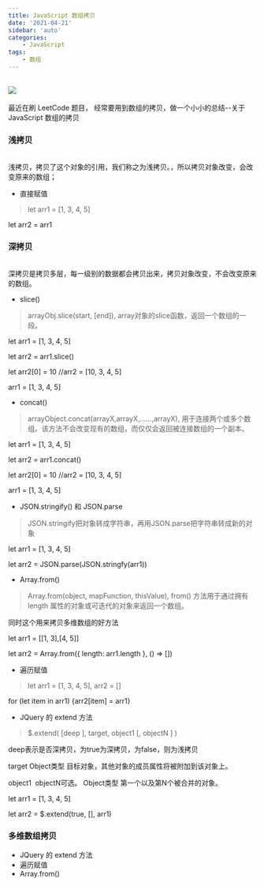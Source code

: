 ```yaml
---
title: JavaScript 数组拷贝
date: '2021-04-21'
sidebar: 'auto'
categories:
    - JavaScript
tags:
    - 数组
---
```


<br />![](https://markdown-typora.oss-cn-shenzhen.aliyuncs.com/20210428125241.jpeg#id=EG4rV&originHeight=420&originWidth=746&originalType=binary&status=done&style=none)<br />
<br />最近在刷 LeetCode 题目， 经常要用到数组的拷贝，做一个小小的总结--关于 JavaScript 数组的拷贝<br />

<a name="88a1a4d3"></a>
### 浅拷贝

<br />浅拷贝，拷贝了这个对象的引用，我们称之为浅拷贝。，所以拷贝对象改变，会改变原来的数组；<br />

- 直接赋值



> let arr1 = [1, 3, 4, 5]

let arr2 = arr1



<a name="510a44e6"></a>
### 深拷贝

<br />深拷贝是拷贝多层，每一级别的数据都会拷贝出来，拷贝对象改变，不会改变原来的数组。<br />

- slice()



> arrayObj.slice(start, [end]), array对象的slice函数，返回一个数组的一段。

let arr1 = [1, 3, 4, 5]

let arr2 = arr1.slice()

let arr2[0] = 10 //arr2 = [10, 3, 4, 5]

arr1 = [1, 3, 4, 5]



- concat()



> arrayObject.concat(arrayX,arrayX,......,arrayX), 用于连接两个或多个数组。该方法不会改变现有的数组，而仅仅会返回被连接数组的一个副本。

let arr1 = [1, 3, 4, 5]

let arr2 = arr1.concat()

let arr2[0] = 10 //arr2 = [10, 3, 4, 5]

arr1 = [1, 3, 4, 5]



- JSON.stringify() 和 JSON.parse



> JSON.stringify把对象转成字符串，再用JSON.parse把字符串转成新的对象

let arr1 = [1, 3, 4, 5]

let arr2 = JSON.parse(JSON.stringfy(arr1))



- Array.from()



> Array.from(object, mapFunction, thisValue), from() 方法用于通过拥有 length 属性的对象或可迭代的对象来返回一个数组。

同时这个用来拷贝多维数组的好方法

let arr1 = [[1, 3],[4, 5]]

let arr2 = Array.from({ length: arr1.length }, () => [])



- 遍历赋值



> let arr1 = [1, 3, 4, 5], arr2 = []

for (let item in arr1) {arr2[item] = arr1}



- JQuery 的 extend 方法



> $.extend( [deep ], target, object1 [, objectN ] )

deep表示是否深拷贝，为true为深拷贝，为false，则为浅拷贝

target Object类型 目标对象，其他对象的成员属性将被附加到该对象上。

object1  objectN可选。 Object类型 第一个以及第N个被合并的对象。

let arr1 = [1, 3, 4, 5]

let arr2 = $.extend(true, [], arr1)



<a name="96a7d0e7"></a>
### 多维数组拷贝


- JQuery 的 extend 方法
- 遍历赋值
- Array.from()
